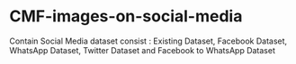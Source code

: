 # CMF-images-on-social-media
Contain Social Media dataset consist :  Existing Dataset, Facebook Dataset, WhatsApp Dataset, Twitter Dataset and Facebook to WhatsApp Dataset
